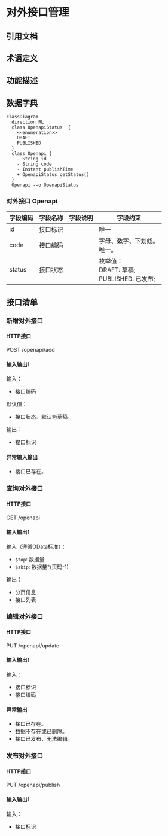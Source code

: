 # 对外接口管理

## 引用文档

## 术语定义

## 功能描述

## 数据字典

```mermaid
classDiagram
  direction RL
  class OpenapiStatus  {
    <<enumeration>>
    DRAFT
    PUBLISHED
  }
  class Openapi {
    - String id
    - String code
    - Instant publishTime
    + OpenapiStatus getStatus()
  }
  Openapi --o OpenapiStatus
```

### 对外接口 Openapi

| 字段编码   | 字段名称 | 字段说明 | 字段约束                                    |
|--------|------|------|-----------------------------------------|
| id     | 接口标识 |      | 唯一                                      |
| code   | 接口编码 |      | 字母、数字、下划线。<br/>唯一。                      |
| status | 接口状态 |      | 枚举值：<br/>DRAFT: 草稿;<br/>PUBLISHED: 已发布; |

## 接口清单

### 新增对外接口

#### HTTP接口

POST /openapi/add

#### 输入输出1

输入：

- 接口编码

默认值：

- 接口状态。默认为草稿。

输出：

- 接口标识

#### 异常输入输出

- 接口已存在。

### 查询对外接口

#### HTTP接口

GET /openapi

#### 输入输出1

输入（遵循OData标准）：

- `$top`: 数据量
- `$skip`: 数据量*(页码-1)

输出：

- 分页信息
- 接口列表

### 编辑对外接口

#### HTTP接口

PUT /openapi/update

#### 输入输出1

输入：

- 接口标识
- 接口编码

#### 异常输出

- 接口已存在。
- 数据不存在或已删除。
- 接口已发布，无法编辑。

### 发布对外接口

#### HTTP接口

PUT /openapi/publish

#### 输入输出1

输入：

- 接口标识
